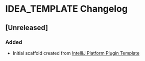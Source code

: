 <!-- Keep a Changelog guide -> https://keepachangelog.com -->

# IDEA_TEMPLATE Changelog

## [Unreleased]
### Added
- Initial scaffold created from [IntelliJ Platform Plugin Template](https://github.com/JetBrains/intellij-platform-plugin-template)
